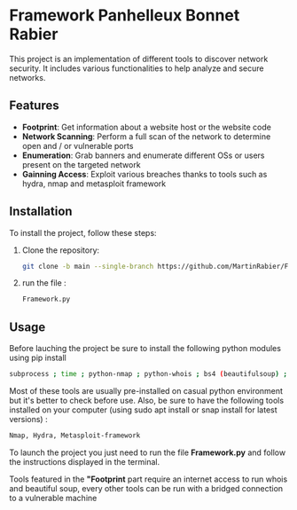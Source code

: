 # Framework Panhelleux Bonnet Rabier

This project is an implementation of different tools to discover network security. It includes various functionalities to help analyze and secure networks.

## Features

- **Footprint**: Get information about a website host or the website code
- **Network Scanning**: Perform a full scan of the network to determine open and / or vulnerable ports
- **Enumeration**: Grab banners and enumerate different OSs or users present on the targeted network
- **Gainning Access**: Exploit various breaches thanks to tools such as hydra, nmap and metasploit framework
## Installation

To install the project, follow these steps:

1. Clone the repository:
    ```sh
    git clone -b main --single-branch https://github.com/MartinRabier/FrameworkISMIN.git
    ```
2. run the file :
   ```sh
   Framework.py
   ```

## Usage

Before lauching the project be sure to install the following python modules using pip install
```sh
subprocess ; time ; python-nmap ; python-whois ; bs4 (beautifulsoup) ; ftplib ; socket ; ipaddress ; psutil 
```
Most of these tools are usually pre-installed on casual python environment but it's better to check before use.
Also, be sure to have the following tools installed on your computer (using sudo apt install or snap install for latest versions) :
```sh
Nmap, Hydra, Metasploit-framework
```
To launch the project you just need to run the file **Framework.py** and follow the instructions displayed in the terminal.

Tools featured in the **"Footprint** part require an internet access to run whois and beautiful soup, every other tools can be run with a bridged connection to a vulnerable machine


